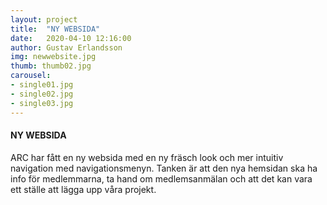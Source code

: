 ```yaml
---
layout: project
title:  "NY WEBSIDA"
date:   2020-04-10 12:16:00
author: Gustav Erlandsson
img: newwebsite.jpg
thumb: thumb02.jpg
carousel:
- single01.jpg
- single02.jpg
- single03.jpg
---
```

#### NY WEBSIDA
ARC har fått en ny websida med en ny fräsch look och mer intuitiv navigation med navigationsmenyn. Tanken är att den nya hemsidan ska ha info för medlemmarna, ta hand om medlemsanmälan och att det kan vara ett ställe att lägga upp våra projekt.
